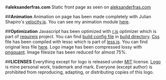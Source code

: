 #**aleksanderfras.com**
Static front page as seen on [aleksanderfras.com](http://goo.gl/gCEHKJ)

##**Animation**
Animation on page has been made completely with Julian Shapiro's [velocity.js](https://github.com/julianshapiro/velocity).
You can see my animation module [here](https://github.com/AlFra432/aleksanderfras.com/blob/master/js/afnimation.js).

##**Optimization**
Javascript has been optimized with [r.js](https://github.com/jrburke/r.js) optimizer which is part of [requirejs](https://github.com/jrburke/requirejs) project. You can find [build config file](https://github.com/AlFra432/aleksanderfras.com/blob/master/build/build.js) in [build directory](https://github.com/AlFra432/aleksanderfras.com/tree/master/build).
[Css](https://github.com/AlFra432/aleksanderfras.com/blob/master/less/style.min.css) file has been compiled with lessc which is part of [less.js](https://github.com/less/less.js/). You can find original less file [here](https://github.com/AlFra432/aleksanderfras.com/blob/master/less/style.less).
Logo image has been compressed lossy with [pngquant](https://github.com/pornel/pngquant). Image filesize has been reduced for almost 75%.

##**LICENSES**
Everything except for logo is released under [MIT](http://opensource.org/licenses/MIT) license. [Logo](https://github.com/AlFra432/aleksanderfras.com/blob/master/images/logo/aflogo-o.png) is mine personal work, trademark and mark. Everyone (except author) is prohibited from reproducing, adapting, or distributing copies of this logo.